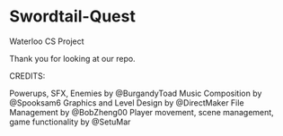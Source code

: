 # Swordtail-Quest
Waterloo CS Project

Thank you for looking at our repo.

CREDITS:

Powerups, SFX, Enemies by @BurgandyToad
Music Composition by @Spooksam6
Graphics and Level Design by @DirectMaker 
File Management by @BobZheng00
Player movement, scene management, game functionality by @SetuMar
